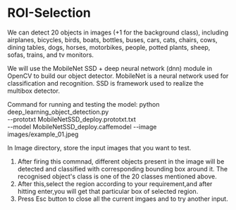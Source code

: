 # ROI-Selection

We can detect 20 objects in images (+1 for the background class), including airplanes, bicycles, birds, boats, bottles, buses, cars, cats, chairs, cows, dining tables, dogs, horses, motorbikes, people, potted plants, sheep, sofas, trains, and tv monitors.

We will use the MobileNet SSD + deep neural network (dnn) module in OpenCV to build our object detector. MobileNet is a neural network used for classification and recognition. SSD is framework used to realize the multibox detector.

Command for running and testing the model: 
python deep_learning_object_detection.py \
	--prototxt MobileNetSSD_deploy.prototxt.txt \
	--model MobileNetSSD_deploy.caffemodel --image images/example_01.jpeg 
  
 In Image directory, store the input images that you want to test.
 1. After firing this commnad, different objects present in the image will be detected and classified with corresponding bounding box around it. The recognised object's class is one of the 20 classes mentioned above.
 2. After this,select the region according to your requirement,and after hitting enter,you will get that particular box of selected region.
 3. Press Esc button to close all the current imgaes and to try another input.
